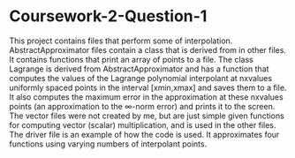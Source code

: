 # Coursework-2-Question-1
This project contains files that perform some of interpolation. AbstractApproximator files contain a class that is derived from in other files. It contains functions that print an array of points to a file.
The class Lagrange is derived from AbstractApproximator and has a function that computes the values of the Lagrange polynomial interpolant at nxvalues uniformly spaced points in the interval [xmin,xmax] and saves them to a file. It also computes the maximum error in the approximation at these nxvalues points (an approximation to the ∞-norm error) and prints it to the screen.
The vector files were not created by me, but are just simple given functions for computing vector (scalar) multiplication, and is used in the other files.
The driver file is an example of how the code is used. It approximates four functions using varying numbers of interpolant points.

